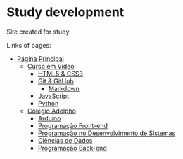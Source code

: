# Study development

Site created for study.

Links of pages:

* [Página Principal](index.html)
    * [Curso em Vídeo](cursoemvideo/cursoemvideo.html)
        * [HTML5 & CSS3](cursoemvideo/html-css/html-css.html)
        * [Git & GitHub](cursoemvideo/git-github/git-github.html)
            * [Markdown](cursoemvideo/git-github/markdown/markdown.html)
        * [JavaScript](cursoemvideo/javascript/javascript.html)
        * [Python](cursoemvideo/python/python.html)
    * [Colégio Adolpho](colegio_adolpho/colegio_adolpho.html)
        * [Arduino](colegio_adolpho/arduino/arduino.html)
        * [Programação Front-end](colegio_adolpho/programacao_front-end/programacao_front-end.html)
        * [Programação no Desenvolvimento de Sistemas](colegio_adolpho/colegio_adolpho.html)
        * [Ciências de Dados](colegio_adolpho/programacao_desenvolvimento_sistemas/programacao_desenvolvimento_sistemas.html)
        * [Programação Back-end](colegio_adolpho/programacao_back-end/programacao_back-end.html)
